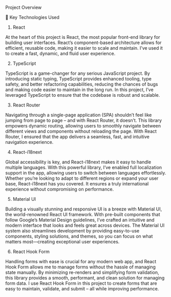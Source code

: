 Project Overview

🚀 Key Technologies Used

1. React

At the heart of this project is React, the most popular front-end library for building user interfaces. React’s component-based architecture allows for efficient, reusable code, making it easier to scale and maintain. I’ve used it to create a fast, dynamic, and fluid user experience.

2. TypeScript

TypeScript is a game-changer for any serious JavaScript project. By introducing static typing, TypeScript provides enhanced tooling, type safety, and better refactoring capabilities, reducing the chances of bugs and making code easier to maintain in the long run. In this project, I’ve leveraged TypeScript to ensure that the codebase is robust and scalable.

3. React Router

Navigating through a single-page application (SPA) shouldn’t feel like jumping from page to page – and with React Router, it doesn’t. This library empowers dynamic routing, allowing users to smoothly navigate between different views and components without reloading the page. With React Router, I ensured that the app delivers a seamless, fast, and intuitive navigation experience.

4. React-i18next

Global accessibility is key, and React-i18next makes it easy to handle multiple languages. With this powerful library, I’ve enabled full localization support in the app, allowing users to switch between languages effortlessly. Whether you’re looking to adapt to different regions or expand your user base, React-i18next has you covered. It ensures a truly international experience without compromising on performance.

5. Material UI

Building a visually stunning and responsive UI is a breeze with Material UI, the world-renowned React UI framework. With pre-built components that follow Google’s Material Design guidelines, I’ve crafted an intuitive and modern interface that looks and feels great across devices. The Material UI system also streamlines development by providing easy-to-use components, styling solutions, and themes, so you can focus on what matters most—creating exceptional user experiences.

6. React Hook Form

Handling forms with ease is crucial for any modern web app, and React Hook Form allows me to manage forms without the hassle of managing state manually. By minimizing re-renders and simplifying form validation, this library provides a smooth, performant, and clean solution for managing form data. I use React Hook Form in this project to create forms that are easy to maintain, validate, and submit – all while improving performance.

